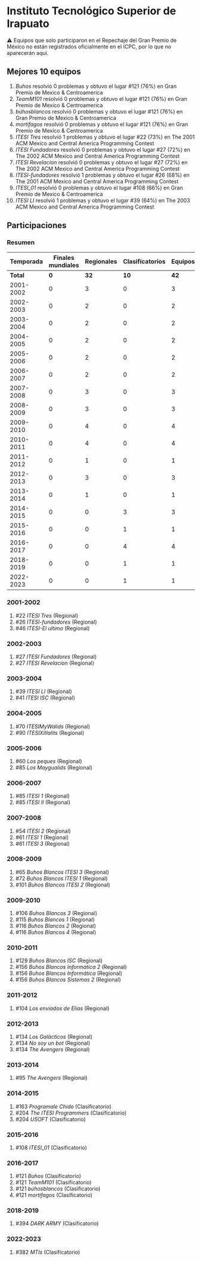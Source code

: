 ---
---

# Instituto Tecnológico Superior de Irapuato

:warning: Equipos que solo participaron en el Repechaje del Gran Premio de México no están registrados oficialmente en el ICPC, por lo que no aparecerán aquí.

## Mejores 10 equipos

1. _Buhos_ resolvió 0 problemas y obtuvo el lugar #121 (76%) en Gran Premio de Mexico & Centroamerica
1. _TeamM101_ resolvió 0 problemas y obtuvo el lugar #121 (76%) en Gran Premio de Mexico & Centroamerica
1. _búhosblancos_ resolvió 0 problemas y obtuvo el lugar #121 (76%) en Gran Premio de Mexico & Centroamerica
1. _mortifagos_ resolvió 0 problemas y obtuvo el lugar #121 (76%) en Gran Premio de Mexico & Centroamerica
1. _ITESI Tres_ resolvió 1 problemas y obtuvo el lugar #22 (73%) en The 2001 ACM Mexico and Central America Programming Contest
1. _ITESI Fundadores_ resolvió 0 problemas y obtuvo el lugar #27 (72%) en The 2002 ACM Mexico and Central America Programming Contest
1. _ITESI Revelacion_ resolvió 0 problemas y obtuvo el lugar #27 (72%) en The 2002 ACM Mexico and Central America Programming Contest
1. _ITESI-fundadores_ resolvió 1 problemas y obtuvo el lugar #26 (68%) en The 2001 ACM Mexico and Central America Programming Contest
1. _ITESI_01_ resolvió 0 problemas y obtuvo el lugar #108 (66%) en Gran Premio de Mexico & Centroamerica
1. _ITESI LI_ resolvió 1 problemas y obtuvo el lugar #39 (64%) en The 2003 ACM Mexico and Central America Programming Contest

## Participaciones

### Resumen

| Temporada | Finales mundiales | Regionales | Clasificatorios | Equipos |
| --- | --- | --- | --- | --- |
| **Total** | **0** | **32** | **10** | **42** |
| 2001-2002 | 0 | 3 | 0 | 3 |
| 2002-2003 | 0 | 2 | 0 | 2 |
| 2003-2004 | 0 | 2 | 0 | 2 |
| 2004-2005 | 0 | 2 | 0 | 2 |
| 2005-2006 | 0 | 2 | 0 | 2 |
| 2006-2007 | 0 | 2 | 0 | 2 |
| 2007-2008 | 0 | 3 | 0 | 3 |
| 2008-2009 | 0 | 3 | 0 | 3 |
| 2009-2010 | 0 | 4 | 0 | 4 |
| 2010-2011 | 0 | 4 | 0 | 4 |
| 2011-2012 | 0 | 1 | 0 | 1 |
| 2012-2013 | 0 | 3 | 0 | 3 |
| 2013-2014 | 0 | 1 | 0 | 1 |
| 2014-2015 | 0 | 0 | 3 | 3 |
| 2015-2016 | 0 | 0 | 1 | 1 |
| 2016-2017 | 0 | 0 | 4 | 4 |
| 2018-2019 | 0 | 0 | 1 | 1 |
| 2022-2023 | 0 | 0 | 1 | 1 |

### 2001-2002

1. #22 _ITESI Tres_ (Regional)
1. #26 _ITESI-fundadores_ (Regional)
1. #46 _ITESI-El ultimo_ (Regional)

### 2002-2003

1. #27 _ITESI Fundadores_ (Regional)
1. #27 _ITESI Revelacion_ (Regional)

### 2003-2004

1. #39 _ITESI LI_ (Regional)
1. #41 _ITESI ISC_ (Regional)

### 2004-2005

1. #70 _ITESIMyWalids_ (Regional)
1. #90 _ITESIXitlalits_ (Regional)

### 2005-2006

1. #60 _Los peques_ (Regional)
1. #85 _Los Maygualids_ (Regional)

### 2006-2007

1. #85 _ITESI 1_ (Regional)
1. #85 _ITESI II_ (Regional)

### 2007-2008

1. #54 _ITESI 2_ (Regional)
1. #61 _ITESI 1_ (Regional)
1. #61 _ITESI 3_ (Regional)

### 2008-2009

1. #65 _Buhos Blancos ITESI 3_ (Regional)
1. #72 _Buhos Blancos ITESI 1_ (Regional)
1. #101 _Buhos Blancos ITESI 2_ (Regional)

### 2009-2010

1. #106 _Buhos Blancos 3_ (Regional)
1. #115 _Buhos Blancos 1_ (Regional)
1. #116 _Buhos Blancos 2_ (Regional)
1. #116 _Buhos Blancos 4_ (Regional)

### 2010-2011

1. #129 _Buhos Blancos ISC_ (Regional)
1. #156 _Buhos Blancos Informatica 2_ (Regional)
1. #156 _Buhos Blancos Informática_ (Regional)
1. #156 _Buhos Blancos Sistemas 2_ (Regional)

### 2011-2012

1. #104 _Los enviados de Elias_ (Regional)

### 2012-2013

1. #134 _Los Galácticos_ (Regional)
1. #134 _No soy un bot_ (Regional)
1. #134 _The Avengers_ (Regional)

### 2013-2014

1. #95 _The Avengers_ (Regional)

### 2014-2015

1. #163 _Programale Chido_ (Clasificatorio)
1. #204 _The ITESI Programmers_ (Clasificatorio)
1. #204 _USOFT_ (Clasificatorio)

### 2015-2016

1. #108 _ITESI_01_ (Clasificatorio)

### 2016-2017

1. #121 _Buhos_ (Clasificatorio)
1. #121 _TeamM101_ (Clasificatorio)
1. #121 _búhosblancos_ (Clasificatorio)
1. #121 _mortifagos_ (Clasificatorio)

### 2018-2019

1. #394 _DARK ARMY_ (Clasificatorio)

### 2022-2023

1. #382 _MTIs_ (Clasificatorio)



